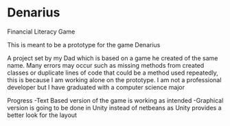 # Denarius
Financial Literacy Game

This is meant to be a prototype for the game Denarius

A project set by my Dad which is based on a game he created of the same name.
Many errors may occur such as missing methods from created classes or duplicate lines of code that could be a method used repeatedly, this is because I am working alone on the prototype.
I am not a professional developer but I have graduated with a computer science major

Progress
-Text Based version of the game is working as intended
-Graphical version is going to be done in Unity instead of netbeans as Unity provides a better look for the layout
